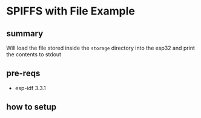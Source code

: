 # SPIFFS with File Example

## summary

Will load the file stored inside the `storage` directory into the esp32 and print the contents to stdout

## pre-reqs

- esp-idf 3.3.1

## how to setup